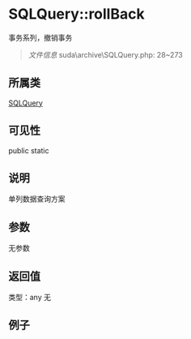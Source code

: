 # SQLQuery::rollBack
事务系列，撤销事务
> *文件信息* suda\archive\SQLQuery.php: 28~273
## 所属类 

[SQLQuery](../SQLQuery.md)

## 可见性

  public  static
## 说明

单列数据查询方案


## 参数

无参数
## 返回值
 
类型：any
无
## 例子